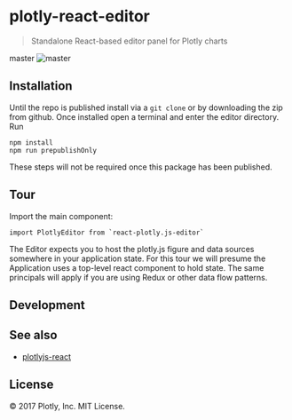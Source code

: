 # plotly-react-editor

> Standalone React-based editor panel for Plotly charts

master ![master](https://circleci.com/gh/plotly/react-plotly.js-editor/tree/master.svg?style=svg&circle-token=df4574e01732846dba81d800d062be5f0fef5641)

## Installation
Until the repo is published install via a `git clone` or by downloading the zip from github. Once installed open a terminal and enter the editor directory. Run

```
npm install
npm run prepublishOnly
```

These steps will not be required once this package has been published.

## Tour

Import the main component:
```
import PlotlyEditor from `react-plotly.js-editor`
```

The Editor expects you to host the plotly.js figure and data sources somewhere in your application state. For this tour we will presume the Application uses a top-level react component to hold state. The same principals will apply if you are using Redux or other data flow patterns.




## Development



## See also

- [plotlyjs-react](https://github.com/plotly/plotlyjs-react)

## License

&copy; 2017 Plotly, Inc. MIT License.
